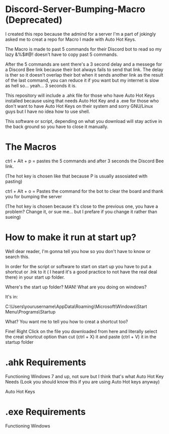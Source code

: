 # Discord-Server-Bumping-Macro (Deprecated)

I created this repo because the admind for a server I'm a part of jokingly asked me to creat a repo for Macro I made with Auto Hot Keys.

The Macro is made to past 5 commands for their Discord bot to read so my lazy &%$#@! doesn't have to copy past 5 commands.

After the 5 commands are sent there's a 3 second delay and a messege for a Discord Bee link because their bot always fails to send that link. The delay is ther so it doesn't overlap their bot when it sends another link as the result of the last command, you can reduce it if you want but my internet is slow as hell so... yeah... 3 seconds it is.

This repository will include a .ahk file for those who have Auto Hot Keys installed because using that needs Auto Hot Key and a .exe for those who don't want to have Auto Hot Keys on their system and sorry GNU/Linux guys but I have no idea how to use shell.

This software or script, depending on what you download will stay active in the back ground so you have to close it manually.

# The Macros

ctrl + Alt + p = pastes the 5 commands and after 3 seconds the Discord Bee link.

(The hot key is chosen like that because P is usually assosiated with pasting)

ctrl + Alt + o = Pastes the command for the bot to clear the board and thank you for bumping the server

(The hot key is chosen because it's close to the previous one, you have a problem? Change it, or sue me... but I prefare if you change it rather than sueing)

# How to make it run at start up?

Well dear reader, I'm gonna tell you how so you don't have to know or search this.

In order for the script or software to start on start up you have to put a shortcut or .lnk to it ( I heard it's  a good practice to not have the real deal there) in your start up folder.

Where's the start up folder? MAN! What are you doing on windows?

It's in:

C:\Users\yourusername\AppData\Roaming\Microsoft\Windows\Start Menu\Programs\Startup

What? You want me to tell you how to creat a shortcut too?

Fine! Right Click on the file you downloaded from here and literally select the creat shortcut option than cut (ctrl + X) it and paste (ctrl + V) it in the startup folder

# .ahk Requirements
Functioning Windows 7 and up, not sure but I think that's what Auto Hot Key Needs (Look you should know this if you are using Auto Hot keys anyway)

Auto Hot Keys

# .exe Requirements
Functioning Windows
